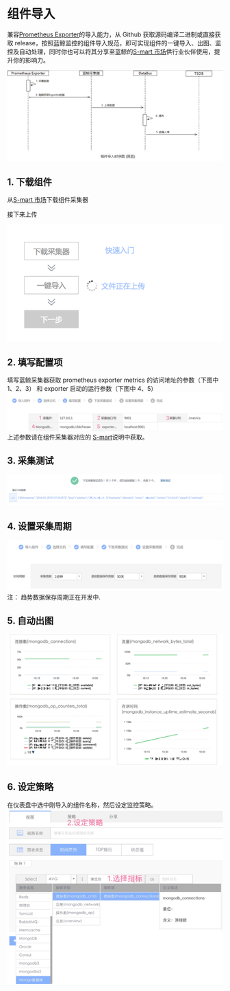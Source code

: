 # 组件导入
兼容[Prometheus Exporter](https://prometheus.io/docs/instrumenting/exporters/)的导入能力，从 Github 获取源码编译二进制或直接获取 release，按照蓝鲸监控的组件导入规范，即可实现组件的一键导入、出图、监控及自动处理，同时你也可以将其分享至蓝鲸的[S-mart 市场](http://bk.tencent.com/s-mart/market)供行业伙伴使用，提升你的影响力。

![exporter_timing_graph](../../media/exporter_timing_graph.png)


## 1. 下载组件
从[S-mart 市场](http://bk.tencent.com/s-mart/market)下载组件采集器

接下来上传

![import_component-w356](../../media/import_component.png)

## 2. 填写配置项

填写蓝鲸采集器获取 prometheus exporter metrics 的访问地址的参数（下图中 1、2、3） 和 exporter 启动的运行参数（下图中 4、5）
![](../../media/config_schema.jpg)
上述参数请在组件采集器对应的 [S-mart](http://bk.tencent.com/s-mart/market)说明中获取。

## 3. 采集测试
![](../../media/collection_test.jpg)
## 4. 设置采集周期

![](../../media/collection_policy_set.jpg)
注： 趋势数据保存周期正在开发中.

## 5. 自动出图

![](../../media/component_graph.jpg)
## 6. 设定策略

在仪表盘中选中刚导入的组件名称，然后设定监控策略。
![-w705](../../media/component_monitor_policy.jpg)
